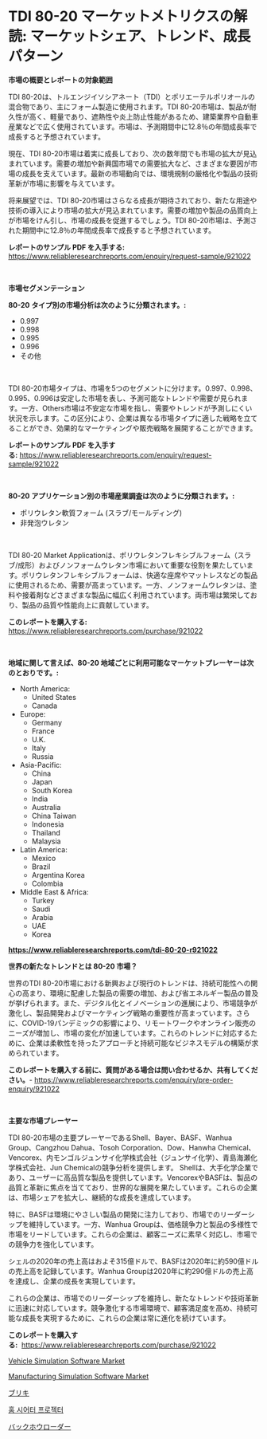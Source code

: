 <p><h1>TDI 80-20 マーケットメトリクスの解読: マーケットシェア、トレンド、成長パターン</h1></p><p><strong>市場の概要とレポートの対象範囲</strong></p>
<p><p>TDI 80-20は、トルエンジイソシアネート（TDI）とポリエーテルポリオールの混合物であり、主にフォーム製造に使用されます。TDI 80-20市場は、製品が耐久性が高く、軽量であり、遮熱性や炎上防止性能があるため、建築業界や自動車産業などで広く使用されています。市場は、予測期間中に12.8％の年間成長率で成長すると予想されています。</p><p>現在、TDI 80-20市場は着実に成長しており、次の数年間でも市場の拡大が見込まれています。需要の増加や新興国市場での需要拡大など、さまざまな要因が市場の成長を支えています。最新の市場動向では、環境規制の厳格化や製品の技術革新が市場に影響を与えています。</p><p>将来展望では、TDI 80-20市場はさらなる成長が期待されており、新たな用途や技術の導入により市場の拡大が見込まれています。需要の増加や製品の品質向上が市場をけん引し、市場の成長を促進するでしょう。TDI 80-20市場は、予測された期間中に12.8％の年間成長率で成長すると予想されています。</p></p>
<p><strong>レポートのサンプル PDF を入手する:</strong> <a href="https://www.reliableresearchreports.com/enquiry/request-sample/921022">https://www.reliableresearchreports.com/enquiry/request-sample/921022</a></p>
<p>&nbsp;</p>
<p><strong>市場セグメンテーション</strong></p>
<p><strong>80-20 タイプ別の市場分析は次のように分類されます。:</strong></p>
<p><ul><li>0.997</li><li>0.998</li><li>0.995</li><li>0.996</li><li>その他</li></ul></p>
<p>&nbsp;</p>
<p><p>TDI 80-20市場タイプは、市場を5つのセグメントに分けます。0.997、0.998、0.995、0.996は安定した市場を表し、予測可能なトレンドや需要が見られます。一方、Others市場は不安定な市場を指し、需要やトレンドが予測しにくい状況を示します。この区分により、企業は異なる市場タイプに適した戦略を立てることができ、効果的なマーケティングや販売戦略を展開することができます。</p></p>
<p><strong>レポートのサンプル PDF を入手する:</strong>&nbsp;<a href="https://www.reliableresearchreports.com/enquiry/request-sample/921022">https://www.reliableresearchreports.com/enquiry/request-sample/921022</a></p>
<p>&nbsp;</p>
<p><strong> 80-20 アプリケーション別の市場産業調査は次のように分類されます。:</strong></p>
<p><ul><li>ポリウレタン軟質フォーム (スラブ/モールディング)</li><li>非発泡ウレタン</li></ul></p>
<p>&nbsp;</p>
<p><p>TDI 80-20 Market Applicationは、ポリウレタンフレキシブルフォーム（スラブ/成形）およびノンフォームウレタン市場において重要な役割を果たしています。ポリウレタンフレキシブルフォームは、快適な座席やマットレスなどの製品に使用されるため、需要が高まっています。一方、ノンフォームウレタンは、塗料や接着剤などさまざまな製品に幅広く利用されています。両市場は繁栄しており、製品の品質や性能向上に貢献しています。</p></p>
<p><strong>このレポートを購入する:</strong>&nbsp; <a href="https://www.reliableresearchreports.com/purchase/921022">https://www.reliableresearchreports.com/purchase/921022</a></p>
<p>&nbsp;</p>
<p><strong>地域に関して言えば、80-20 地域ごとに利用可能なマーケットプレーヤーは次のとおりです。:</strong></p>
<p><ul>
    <li>
        North America:
        <ul>
            <li>United States</li>
            <li>Canada</li>
        </ul>
    </li>
    <li>
        Europe:
        <ul>
            <li>Germany</li>
            <li>France</li>
            <li>U.K.</li>
            <li>Italy</li>
            <li>Russia</li>
        </ul>
    </li>
    <li>
        Asia-Pacific:
        <ul>
            <li>China</li>
            <li>Japan</li>
            <li>South Korea</li>
            <li>India</li>
            <li>Australia</li>
            <li>China Taiwan</li>
            <li>Indonesia</li>
            <li>Thailand</li>
            <li>Malaysia</li>
        </ul>
    </li>
    <li>
        Latin America:
        <ul>
            <li>Mexico</li>
            <li>Brazil</li>
            <li>Argentina Korea</li>
            <li>Colombia</li>
        </ul>
    </li>
    <li>
        Middle East & Africa:
        <ul>
            <li>Turkey</li>
            <li>Saudi</li>
            <li>Arabia</li>
            <li>UAE</li>
            <li>Korea</li>
        </ul>
    </li>
    </ul></p>
<p><strong><a href="https://www.reliableresearchreports.com/tdi-80-20-r921022">https://www.reliableresearchreports.com/tdi-80-20-r921022</a></strong>&nbsp;</p>
<p><strong>世界の新たなトレンドとは 80-20 市場？</strong></p>
<p><p>世界のTDI 80-20市場における新興および現行のトレンドは、持続可能性への関心の高まり、環境に配慮した製品の需要の増加、および省エネルギー製品の普及が挙げられます。また、デジタル化とイノベーションの進展により、市場競争が激化し、製品開発およびマーケティング戦略の重要性が高まっています。さらに、COVID-19パンデミックの影響により、リモートワークやオンライン販売のニーズが増加し、市場の変化が加速しています。これらのトレンドに対応するために、企業は柔軟性を持ったアプローチと持続可能なビジネスモデルの構築が求められています。</p></p>
<p><strong>このレポートを購入する前に、質問がある場合は問い合わせるか、共有してください。</strong>- <a href="https://www.reliableresearchreports.com/enquiry/pre-order-enquiry/921022">https://www.reliableresearchreports.com/enquiry/pre-order-enquiry/921022</a></p>
<p>&nbsp;</p>
<p><strong>主要な市場プレーヤー</strong></p>
<p><p>TDI 80-20市場の主要プレーヤーであるShell、Bayer、BASF、Wanhua Group、Cangzhou Dahua、Tosoh Corporation、Dow、Hanwha Chemical、Vencorex、内モンゴルジュンサイ化学株式会社（ジュンサイ化学）、青島海瀬化学株式会社、Jun Chemicalの競争分析を提供します。 Shellは、大手化学企業であり、ユーザーに高品質な製品を提供しています。VencorexやBASFは、製品の品質と革新に焦点を当てており、世界的な展開を果たしています。これらの企業は、市場シェアを拡大し、継続的な成長を達成しています。</p><p>特に、BASFは環境にやさしい製品の開発に注力しており、市場でのリーダーシップを維持しています。一方、Wanhua Groupは、価格競争力と製品の多様性で市場をリードしています。これらの企業は、顧客ニーズに素早く対応し、市場での競争力を強化しています。</p><p>シェルの2020年の売上高はおよそ315億ドルで、BASFは2020年に約590億ドルの売上高を記録しています。Wanhua Groupは2020年に約290億ドルの売上高を達成し、企業の成長を実現しています。</p><p>これらの企業は、市場でのリーダーシップを維持し、新たなトレンドや技術革新に迅速に対応しています。競争激化する市場環境で、顧客満足度を高め、持続可能な成長を実現するために、これらの企業は常に進化を続けています。</p></p>
<p><strong>このレポートを購入する:</strong>&nbsp;&nbsp;<a href="https://www.reliableresearchreports.com/purchase/921022">https://www.reliableresearchreports.com/purchase/921022</a></p>
<p><p><a href="https://github.com/SheilaBruen2023/Market-Research-Report-List-1/blob/main/vehicle-simulation-software-market.md">Vehicle Simulation Software Market</a></p><p><a href="https://github.com/arionmp/Market-Research-Report-List-3/blob/main/manufacturing-simulation-software-market.md">Manufacturing Simulation Software Market</a></p><p><a href="https://github.com/RandallRunte2023/Market-Research-Report-List-1/blob/main/380283380109.md">ブリキ</a></p><p><a href="https://medium.com/@carmellalang1/%ED%99%88-%EC%8B%9C%EC%96%B4%ED%84%B0-%ED%94%84%EB%A1%9C%EC%A0%9D%ED%84%B0-%EC%8B%9C%EC%9E%A5-%EB%A9%94%ED%8A%B8%EB%A6%AD%EC%8A%A4%EC%9D%98-%ED%95%B4%EB%8F%85-%EC%8B%9C%EC%9E%A5-%EC%A0%90%EC%9C%A0%EC%9C%A8-%ED%8A%B8%EB%A0%8C%EB%93%9C-%EB%B0%8F-%EC%84%B1%EC%9E%A5-%ED%8C%A8%ED%84%B4-e2bd1eaa7a1b">홈 시어터 프로젝터</a></p><p><a href="https://github.com/SkylarDaniel70/Market-Research-Report-List-1/blob/main/575053680110.md">バックホウローダー</a></p></p>